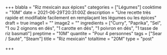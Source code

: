 +++
blabla = "Riz mexicain aux épices"
categories = ["Légumes"]
cooktime = "10M"
date = 2021-06-29T20:31:00Z
description = "Une recette très rapide et modifiable facilement en remplaçant les légumes ou les épices"
draft = true
image1 = ""
image2 = ""
ingredients = ["Curry", "Paprika", "Sel", "1 ou 2 oignons en dés", "1 carotte en dés", "1 poivron en dés", "1 tasse de riz basmati"]
preptime = "10M"
quantite = "Pour 4 personnes"
tags = ["Sear / Sauté", "Steam"]
title = "Riz mexicain"
totaltime = "20M"
type = "post"

+++
